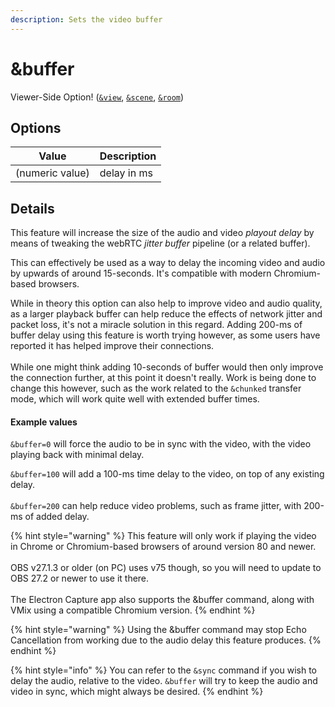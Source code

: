 ```yaml
---
description: Sets the video buffer
---
```


# \&buffer

Viewer-Side Option! ([`&view`](view.md), [`&scene`](scene.md), [`&room`](../../general-settings/room.md))

## Options

| Value           | Description |
| --------------- | ----------- |
| (numeric value) | delay in ms |

## Details

This feature will increase the size of the audio and video _playout delay_ by means of tweaking the webRTC _jitter buffer_ pipeline (or a related buffer).&#x20;

This can effectively be used as a way to delay the incoming video and audio by upwards of around 15-seconds. It's compatible with modern Chromium-based browsers.

While in theory this option can also help to improve video and audio quality, as a larger playback buffer can help reduce the effects of network jitter and packet loss, it's not a miracle solution in this regard. Adding 200-ms of buffer delay using this feature is worth trying however, as some users have reported it has helped improve their connections.\
\
While one might think adding 10-seconds of buffer would then only improve the connection further, at this point it doesn't really. Work is being done to change this however, such as the work related to the `&chunked` transfer mode, which will work quite well with extended buffer times.

#### Example values

`&buffer=0` will force the audio to be in sync with the video, with the video playing back with minimal delay.

`&buffer=100` will add a 100-ms time delay to the video, on top of any existing delay.\
\
`&buffer=200` can help reduce video problems, such as frame jitter, with 200-ms of added delay.

{% hint style="warning" %}
This feature will only work if playing the video in Chrome or Chromium-based browsers of around version 80 and newer.\
\
OBS v27.1.3 or older (on PC) uses v75 though, so you will need to update to OBS 27.2 or newer to use it there.\
\
The Electron Capture app also supports the \&buffer command, along with VMix using a compatible Chromium version.
{% endhint %}

{% hint style="warning" %}
Using the \&buffer command may stop Echo Cancellation from working due to the audio delay this feature produces.
{% endhint %}

{% hint style="info" %}
You can refer to the `&sync` command if you wish to delay the audio, relative to the video.  `&buffer` will try to keep the audio and video in sync, which might always be desired.
{% endhint %}


